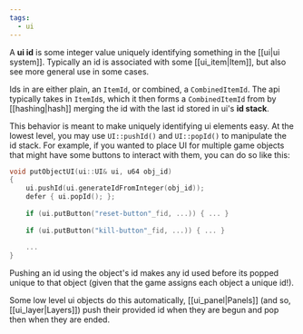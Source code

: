 ```yaml
---
tags:
  - ui
---
```



A **ui id** is some integer value uniquely identifying something in the [[ui|ui system]]. Typically an id is associated with some [[ui_item|Item]], but also see more general use in some cases.

Ids in are either plain, an `ItemId`, or combined, a `CombinedItemId`. The api typically takes in `ItemId`s, which it then forms a `CombinedItemId` from by [[hashing|hash]] merging the id with the last id stored in ui's **id stack**.

This behavior is meant to make uniquely identifying ui elements easy. At the lowest level, you may use `UI::pushId()` and `UI::popId()` to manipulate the id stack. For example, if you wanted to place UI for multiple game objects that might have some buttons to interact with them, you can do so like this:
```cpp
void putObjectUI(ui::UI& ui, u64 obj_id)
{
	ui.pushId(ui.generateIdFromInteger(obj_id));
	defer { ui.popId(); };
	
	if (ui.putButton("reset-button"_fid, ...)) { ... }
	
	if (ui.putButton("kill-button"_fid, ...)) { ... }
	
	...
}
```
Pushing an id using the object's id makes any id used before its popped unique to that object (given that the game assigns each object a unique id!). 

Some low level ui objects do this automatically, [[ui_panel|Panels]] (and so, [[ui_layer|Layers]]) push their provided id when they are begun and pop then when they are ended. 